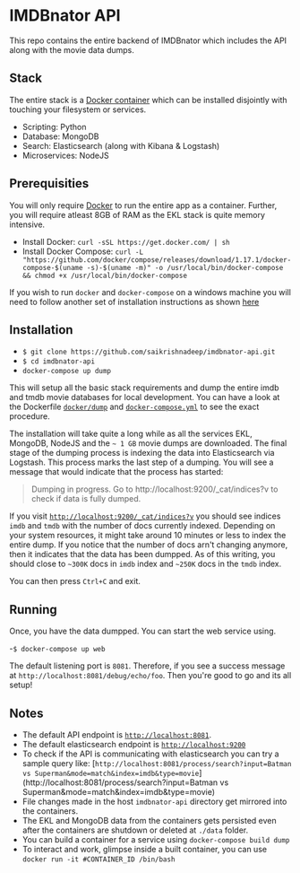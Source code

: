 # IMDBnator API

This repo contains the entire backend of IMDBnator which includes the API along with the movie data dumps.  

## Stack

The entire stack is a [Docker container](https://www.docker.com/what-container) which can be installed disjointly with touching your filesystem or services.

- Scripting: Python
- Database: MongoDB
- Search: Elasticsearch (along with Kibana & Logstash)
- Microservices: NodeJS

## Prerequisities

You will only require [Docker](https://www.docker.com/) to run the entire app as a container. Further, you will require atleast 8GB of RAM as the EKL stack is quite memory intensive.

- Install Docker: `curl -sSL https://get.docker.com/ | sh`
- Install Docker Compose: `curl -L "https://github.com/docker/compose/releases/download/1.17.1/docker-compose-$(uname -s)-$(uname -m)" -o /usr/local/bin/docker-compose && chmod +x /usr/local/bin/docker-compose`

If you wish to run `docker` and `docker-compose` on a windows machine you will need to follow another set of installation instructions as shown [here](https://docs.docker.com/docker-for-windows/install/#download-docker-for-windows)

## Installation

- `$ git clone https://github.com/saikrishnadeep/imdbnator-api.git`
- `$ cd imdbnator-api`
- `docker-compose up dump`

This will setup all the basic stack requirements and dump the entire imdb and tmdb movie databases for local development. You can have a look at the Dockerfile [`docker/dump`](https://github.com/saikrishnadeep/imdbnator-api/blob/master/docker/dump) and [`docker-compose.yml`](https://github.com/saikrishnadeep/imdbnator-api/blob/master/docker-compose.yml) to see the exact procedure.

The installation will take quite a long while as all the services EKL, MongoDB, NodeJS and the `~ 1 GB` movie dumps are downloaded. The final stage of the dumping process is indexing the data into Elasticsearch via Logstash. This process marks the last step of a dumping. You will see a message that would indicate that the process has started:

> Dumping in progress. Go to http://localhost:9200/_cat/indices?v to check if data is fully dumped.

If you visit [`http://localhost:9200/_cat/indices?v`](http://localhost:9200/_cat/indices?v) you should see indices `imdb` and `tmdb` with the number of docs currently indexed. Depending on your system resources, it might take around 10 minutes or less to index the entire dump. If you notice that the number of docs arn't changing anymore, then it indicates that the data has been dumpped. As of this writing, you should close to `~300K` docs in `imdb` index and `~250K` docs in the `tmdb` index.

You can then press `Ctrl+C` and exit.

## Running

Once, you have the data dumpped. You can start the web service using.

-`$ docker-compose up web`

The default listening port is `8081`. Therefore, if you see a success message at `http://localhost:8081/debug/echo/foo`. Then you're good to go and its all setup!

## Notes

- The default API endpoint is [`http://localhost:8081`](http://localhost:8081).
- The default elasticsearch endpoint is [`http://localhost:9200`](http://localhost:9200)
- To check if the API is communicating with elasticsearch you can try a sample query like: [`http://localhost:8081/process/search?input=Batman vs Superman&mode=match&index=imdb&type=movie`](http://localhost:8081/process/search?input=Batman vs Superman&mode=match&index=imdb&type=movie)
- File changes made in the host `imdbnator-api` directory get mirrored into the containers.
- The EKL and MongoDB data from the containers gets persisted even after the containers are shutdown or deleted at `./data` folder.
- You can build a container for a service using `docker-compose build dump`
- To interact and work, glimpse inside a built container, you can use `docker run -it #CONTAINER_ID /bin/bash`

